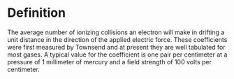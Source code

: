 # Definition

The average number of ionizing collisions an electron will make in
drifting a unit distance in the direction of the applied electric force.
These coefficients were first measured by Townsend and at present they
are well tabulated for most gases. A typical value for the coefficient
is one pair per centimeter at a pressure of 1 millimeter of mercury and
a field strength of 100 volts per centimeter.
